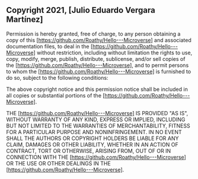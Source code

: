 ## Copyright 2021, [Julio Eduardo Vergara Martínez]

Permission is hereby granted, free of charge, to any person obtaining a copy of this [https://github.com/Roathy/Hello---Microverse] and associated documentation files, to deal in the [https://github.com/Roathy/Hello---Microverse] without restriction, including without limitation the rights to use, copy, modify, merge, publish, distribute, sublicense, and/or sell copies of the [https://github.com/Roathy/Hello---Microverse], and to permit persons to whom the [https://github.com/Roathy/Hello---Microverse] is furnished to do so, subject to the following conditions:

The above copyright notice and this permission notice shall be included in all copies or substantial portions of the [https://github.com/Roathy/Hello---Microverse].

THE [https://github.com/Roathy/Hello---Microverse] IS PROVIDED "AS IS", WITHOUT WARRANTY OF ANY KIND, EXPRESS OR IMPLIED, INCLUDING BUT NOT LIMITED TO THE WARRANTIES OF MERCHANTABILITY, FITNESS FOR A PARTICULAR PURPOSE AND NONINFRINGEMENT. IN NO EVENT SHALL THE AUTHORS OR COPYRIGHT HOLDERS BE LIABLE FOR ANY CLAIM, DAMAGES OR OTHER LIABILITY, WHETHER IN AN ACTION OF CONTRACT, TORT OR OTHERWISE, ARISING FROM, OUT OF OR IN CONNECTION WITH THE [https://github.com/Roathy/Hello---Microverse] OR THE USE OR OTHER DEALINGS IN THE [https://github.com/Roathy/Hello---Microverse].
